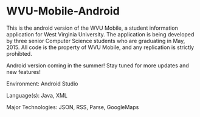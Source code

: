 # WVU-Mobile-Android

This is the android version of the WVU Mobile, a student information application for West Virginia
University. The application is being developed by three senior Computer Science students who are
graduating in May, 2015. All code is the property of WVU Mobile, and any replication is strictly
prohibted.

Android version coming in the summer! Stay tuned for more updates and new features!

Environment: Android Studio

Language(s): Java, XML

Major Technologies: JSON, RSS, Parse, GoogleMaps
